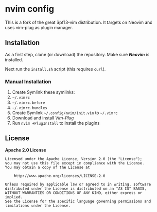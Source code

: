 # nvim config

This is a fork of the great Spf13-vim distribution. It targets on Neovim and uses vim-plug as plugin manager.


## Installation

As a first step, clone (or download) the repository. Make sure ***Neovim*** is installed.

Next run the `install.sh` script (this requires `curl`).


### Manual Installation

1. Create Symlink these symlinks:
 1. `~/.vimrc`
 1. `~/.vimrc.before`
 1. `~/.vimrc.bundles`
1. Create Symlink `~/.config/nvim/init.vim` to `~/.vimrc`
1. Download and install *Vim-Plug*
1. Run `nvim +PlugInstall` to install the plugins


## License

**Apache 2.0 License**

    Licensed under the Apache License, Version 2.0 (the "License");
    you may not use this file except in compliance with the License.
    You may obtain a copy of the License at

        http://www.apache.org/licenses/LICENSE-2.0

    Unless required by applicable law or agreed to in writing, software
    distributed under the License is distributed on an "AS IS" BASIS,
    WITHOUT WARRANTIES OR CONDITIONS OF ANY KIND, either express or implied.
    See the License for the specific language governing permissions and
    limitations under the License.

